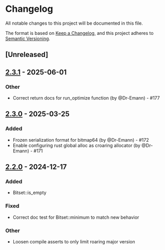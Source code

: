 # Changelog

All notable changes to this project will be documented in this file.

The format is based on [Keep a Changelog](https://keepachangelog.com/en/1.0.0/),
and this project adheres to [Semantic Versioning](https://semver.org/spec/v2.0.0.html).

## [Unreleased]

## [2.3.1](https://github.com/RoaringBitmap/croaring-rs/compare/v2.3.0...v2.3.1) - 2025-06-01

### Other
- Correct return docs for run_optimize function (by @Dr-Emann) - #177

## [2.3.0](https://github.com/RoaringBitmap/croaring-rs/compare/croaring-v2.2.0...croaring-v2.3.0) - 2025-03-25

### Added
- Frozen serialization format for bitmap64 (by @Dr-Emann) - #172
- Enable configuring rust global alloc as croaring allocator (by @Dr-Emann) - #171

## [2.2.0](https://github.com/RoaringBitmap/croaring-rs/compare/croaring-v2.1.1...croaring-v2.2.0) - 2024-12-17

### Added
- Bitset::is_empty

### Fixed
- Correct doc test for Bitset::minimum to match new behavior

### Other
- Loosen compile asserts to only limit roaring major version
